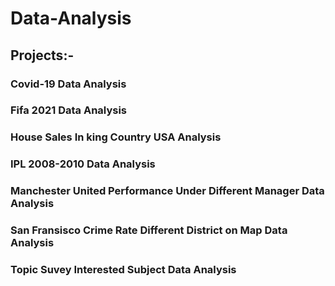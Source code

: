 # Data-Analysis

## Projects:-

### Covid-19 Data Analysis
### Fifa 2021 Data Analysis
### House Sales In king Country USA Analysis
### IPL 2008-2010 Data Analysis
### Manchester United Performance Under Different Manager Data Analysis 
### San Fransisco Crime Rate Different District on Map Data Analysis
### Topic Suvey Interested Subject Data Analysis
